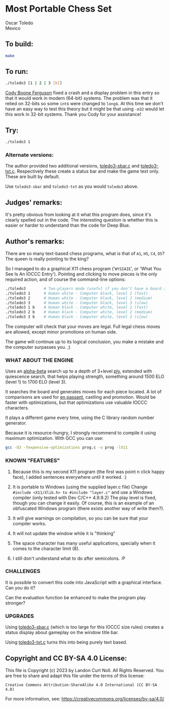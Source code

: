 # Most Portable Chess Set

Oscar Toledo  
Mexico  

## To build:

```sh
make
```

## To run:

```sh
./toledo3 [1 | 2 | 3 [b]]
```

[Cody Boone Ferguson](/winners.html#Cody_Boone_Ferguson) fixed a crash and a
display problem in this entry so that it would work in modern (64-bit) systems.
The problem was that it relied on 32-bits so some `int`s were changed to
`long`s. At this time we don't have an easy way to test this theory but it might
be that using `-m32` would let this work in 32-bit systems. Thank you Cody for
your assistance!

## Try:

```sh
./toledo3 1
```

### Alternate versions:

The author provided two additional versions, [toledo3-sbar.c](toledo3-sbar.c)
and [toledo3-txt.c](toledo3-txt.c). Respectively these create a status bar and
make the game text only. These are built by default.

Use `toledo3-sbar` and `toledo3-txt` as you would `toledo3` above.


## Judges' remarks:

It's pretty obvious from looking at it what this program does,
since it's clearly spelled out in the code.  The interesting
question is whether this is easier or harder to understand than
the code for Deep Blue.

## Author's remarks:

There are so many text-based chess programs, what is that of
`A1`, `H5`, `C4`, `D5`?  The queen is really pointing to the king?

So I managed to do a graphical X11 chess program ('`WYSIAIE`', or 'What You See
Is An IOCCC Entry'). Pointing and clicking to move pieces is the only required
action, and of course the command-line options:

```sh
./toledo3        # Two-players mode (useful if you don't have a board at hand)
./toledo3 1      # Human white - Computer black, level 1 (fast)
./toledo3 2      # Human white - Computer black, level 2 (medium)
./toledo3 3      # Human white - Computer black, level 3 (slow)
./toledo3 1 b    # Human black - Computer white, level 1 (fast)
./toledo3 2 b    # Human black - Computer white, level 2 (medium)
./toledo3 3 b    # Human black - Computer white, level 3 (slow)
```

The computer will check that your moves are legal. Full legal
chess moves are allowed, except minor promotions on human side.

The game will continue up to its logical conclusion, you make
a mistake and the computer surpasses you. ;)

### WHAT ABOUT THE ENGINE

Uses an [alpha-beta](https://en.wikipedia.org/wiki/Alpha_Beta) search up to a
depth of 3+level [ply](https://en.wikipedia.org/wiki/Ply_(game_theory)),
extended with quiescence search, that helps playing strength, something around
1500 ELO (level 1) to 1700 ELO (level 3).

It searches the board and generates moves for each piece located.  A lot of
comparisons are used for [en passant](https://en.wikipedia.org/wiki/En_passant),
castling and promotion. Would be faster with optimizations, but that
optimizations use valuable IOCCC characters.

It plays a different game every time, using the C library random
number generator.

Because it is resource-hungry, I strongly recommend to compile it
using maximum optimization. With GCC you can use:

```sh
gcc -O3 -fexpensive-optimizations prog.c -o prog -lX11
```

### KNOWN "FEATURES"

1. Because this is my second X11 program (the first was
   point n click happy face), I added sentences everywhere
   until it worked. :)

2. It is portable to Windows (using the supplied layer.c file)
   Change `#include <X11/Xlib.h> to #include "layer.c"` and
   use a Windows compiler (only tested with Dev C/C++ 4.9.9.2)
   The play level is fixed, though you can change it easily.
   Of course, this is an example of an obfuscated Windows
   program (there exists another way of write them?).

3. It will give warnings on compilation, so you can be sure
   that your compiler works.

4. It will not update the window while it is "thinking"

5. The space character has many useful applications, specially
   when it comes to the character limit (8).

6. I still don't understand what to do after semicolons. :P

### CHALLENGES

It is possible to convert this code into JavaScript with a
graphical interface.  Can you do it?

Can the evaluation function be enhanced to make the program
play stronger?

### UPGRADES

Using [toledo3-sbar.c](toledo3-sbar.c) (which is too large for this IOCCC size
rules) creates a status display about gameplay on the window title bar.

Using [toledo3-txt.c](toledo3-txt.c) turns this into being purely text based.

## Copyright and CC BY-SA 4.0 License:

This file is Copyright (c) 2023 by Landon Curt Noll.  All Rights Reserved.
You are free to share and adapt this file under the terms of this license:

    Creative Commons Attribution-ShareAlike 4.0 International (CC BY-SA 4.0)

For more information, see: https://creativecommons.org/licenses/by-sa/4.0/
